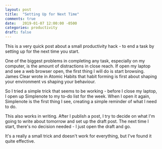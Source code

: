 ```yaml
---
layout: post
title:  "Setting Up for Next Time"
comments: true
date:   2019-01-07 12:00:00 -0500
categories: productivity
draft: false
---
```


This is a very quick post about a small productivity hack - to end a task by setting up for the next time you start.

One of the biggest problems in completing any task, especially on my computer, is the amount of distractions in close reach. If open my laptop and see a web browser open, the first thing I will do is start browsing. James Clear wrote in Atomic Habits that habit forming is first about shaping your environment vs shaping your behaviour.

So I tried a simple trick that seems to be working - before I close my laptop, I open up Simplenote to my to-do list for the week. When I open it again, Simplenote is the first thing I see, creating a simple reminder of what I need to do. 

This also works in writing. After I publish a post, I try to decide on what I'm going to write about tomorrow and set up the draft post. The next time I start, there's no decision needed - I just open the draft and go.

It's a really a small trick and doesn't work for everything, but I've found it quite effective.